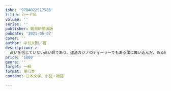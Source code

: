 ```yaml
---
isbn: '9784022517586'
title: カード師
volume: ''
series: ''
publisher: 朝日新聞出版
pubdate: '2021-05-07'
cover: ''
author: 中村文則／著
description: >-
  占いを信じていない占い師であり、違法カジノのディーラーでもある僕に舞い込んだ、ある組織からの指令。それは冷酷な資産家の顧問占い師となることだった──。国内外から新作を待望される著者が描き切った、理不尽を超えるための強き光。新たな代表作、誕生！
price: '1800'
genre: ''
target: 一般
format: 単行本
content: 日本文学、小説・物語

---
```

